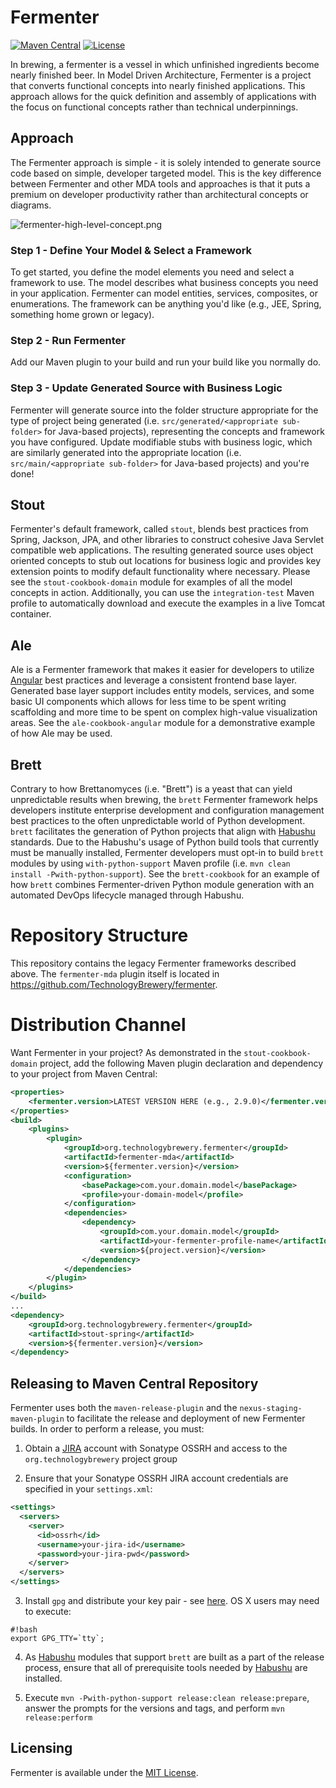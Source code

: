 # Fermenter #
[![Maven Central](https://img.shields.io/maven-central/v/org.technologybrewery.fermenter/fermenter-legacy-frameworks.svg)](https://search.maven.org/#search%7Cgav%7C1%7Cg%3A%22org.technologybrewery.fermenter%22%20AND%20a%3A%22fermenter-legacy-frameworks%22)
[![License](https://img.shields.io/github/license/mashape/apistatus.svg)](https://opensource.org/licenses/mit)

In brewing, a fermenter is a vessel in which unfinished ingredients become nearly finished beer. In Model Driven Architecture, Fermenter is a project that converts functional concepts into nearly finished applications. This approach allows for the quick definition and assembly of applications with the focus on functional concepts rather than technical underpinnings.

## Approach ##
The Fermenter approach is simple - it is solely intended to generate source code based on simple, developer targeted model. This is the key difference between Fermenter and other MDA tools and approaches is that it puts a premium on developer productivity rather than architectural concepts or diagrams.

![fermenter-high-level-concept.png](https://bitbucket.org/repo/rg8odx/images/2347847741-fermenter-high-level-concept.png)

### Step 1 - Define Your Model & Select a Framework ###
To get started, you define the model elements you need and select a framework to use. The model describes what business concepts you need in your application. Fermenter can model entities, services, composites, or enumerations. The framework can be anything you'd like (e.g., JEE, Spring, something home grown or legacy).

### Step 2 - Run Fermenter ###
Add our Maven plugin to your build and run your build like you normally do.

### Step 3 - Update Generated Source with Business Logic ###
Fermenter will generate source into the folder structure appropriate for the type of project being generated (i.e.  `src/generated/<appropriate sub-folder>` for Java-based projects), representing the concepts and framework you have configured.  Update modifiable stubs with business logic, which are similarly generated into the appropriate location (i.e. `src/main/<appropriate sub-folder>` for Java-based projects) and you're done!

## Stout ##
Fermenter's default framework, called `stout`, blends best practices from Spring, Jackson, JPA, and other libraries to construct cohesive Java Servlet compatible web applications.  The resulting generated source uses object oriented concepts to stub out locations for business logic and provides key extension points to modify default functionality where necessary.  Please see the `stout-cookbook-domain` module for examples of all the model concepts in action.  Additionally, you can use the `integration-test` Maven profile to automatically download and execute the examples in a live Tomcat container.

## Ale ##
Ale is a Fermenter framework that makes it easier for developers to utilize [Angular](https://angular.io/) best practices and leverage a consistent frontend base layer. Generated base layer support includes entity models, services, and some basic UI components which allows for less time to be spent writing scaffolding and more time to be spent on complex high-value visualization areas.  See the `ale-cookbook-angular` module for a demonstrative example of how Ale may be used.

## Brett ##
Contrary to how Brettanomyces (i.e. "Brett") is a yeast that can yield unpredictable results when brewing, the `brett` Fermenter framework helps developers institute enterprise development and configuration management best practices to the often unpredictable world of Python development.  `brett` facilitates the generation of Python projects that align with [Habushu](https://github.com/TechnologyBrewery/habushu/) standards.  Due to the Habushu's usage of Python build tools that currently must be manually installed, Fermenter developers must opt-in to build `brett` modules by using  `with-python-support` Maven profile (i.e. `mvn clean install -Pwith-python-support`). See the `brett-cookbook` for an example of how `brett` combines Fermenter-driven Python module generation with an automated DevOps lifecycle managed through Habushu.

# Repository Structure
This repository contains the legacy Fermenter frameworks described above.  The `fermenter-mda` plugin itself is located
in https://github.com/TechnologyBrewery/fermenter.

# Distribution Channel
Want Fermenter in your project? As demonstrated in the `stout-cookbook-domain` project, add the following Maven plugin declaration and dependency to your project from Maven Central: 

```xml
<properties>
	<fermenter.version>LATEST VERSION HERE (e.g., 2.9.0)</fermenter.version>
</properties>
<build>
	<plugins>
		<plugin>
			<groupId>org.technologybrewery.fermenter</groupId>
			<artifactId>fermenter-mda</artifactId>
			<version>${fermenter.version}</version>
			<configuration>
				<basePackage>com.your.domain.model</basePackage>
				<profile>your-domain-model</profile>
			</configuration>
			<dependencies>
				<dependency>
					<groupId>com.your.domain.model</groupId>
					<artifactId>your-fermenter-profile-name</artifactId>						
					<version>${project.version}</version>
				</dependency>		
			</dependencies>
		</plugin>
	</plugins>
</build>
...
<dependency>
    <groupId>org.technologybrewery.fermenter</groupId>
    <artifactId>stout-spring</artifactId>
    <version>${fermenter.version}</version>
</dependency>
```

## Releasing to Maven Central Repository

Fermenter uses both the `maven-release-plugin` and the `nexus-staging-maven-plugin` to facilitate the release and deployment of new Fermenter builds. In order to perform a release, you must:

1. Obtain a [JIRA](https://issues.sonatype.org/secure/Dashboard.jspa) account with Sonatype OSSRH and access to the `org.technologybrewery` project group

2. Ensure that your Sonatype OSSRH JIRA account credentials are specified in your `settings.xml`:

```xml
<settings>
  <servers>
    <server>
      <id>ossrh</id>
      <username>your-jira-id</username>
      <password>your-jira-pwd</password>
    </server>
  </servers>
</settings>
```

3. Install `gpg` and distribute your key pair - see [here](http://central.sonatype.org/pages/working-with-pgp-signatures.html).  OS X users may need to execute:

```
#!bash
export GPG_TTY=`tty`;
```

4. As [Habushu](https://github.com/TechnologyBrewery/habushu/) modules that support `brett` are built as a part of the release process, ensure that all of prerequisite tools needed by [Habushu](https://github.com/TechnologyBrewery/habushu/) are installed.

5. Execute `mvn -Pwith-python-support release:clean release:prepare`, answer the prompts for the versions and tags, and perform `mvn release:perform`

## Licensing
Fermenter is available under the [MIT License](http://opensource.org/licenses/mit-license.php).
